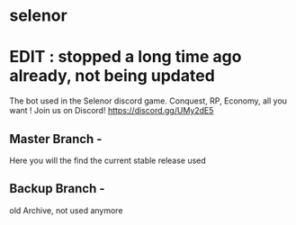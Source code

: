 # selenor
# EDIT : stopped a long time ago already, not being updated 

The bot used in the Selenor discord game.
Conquest, RP, Economy, all you want !
Join us on Discord!
https://discord.gg/UMy2dE5


## Master Branch -
Here you will the find the current stable release used

## Backup Branch -
old Archive, not used anymore

